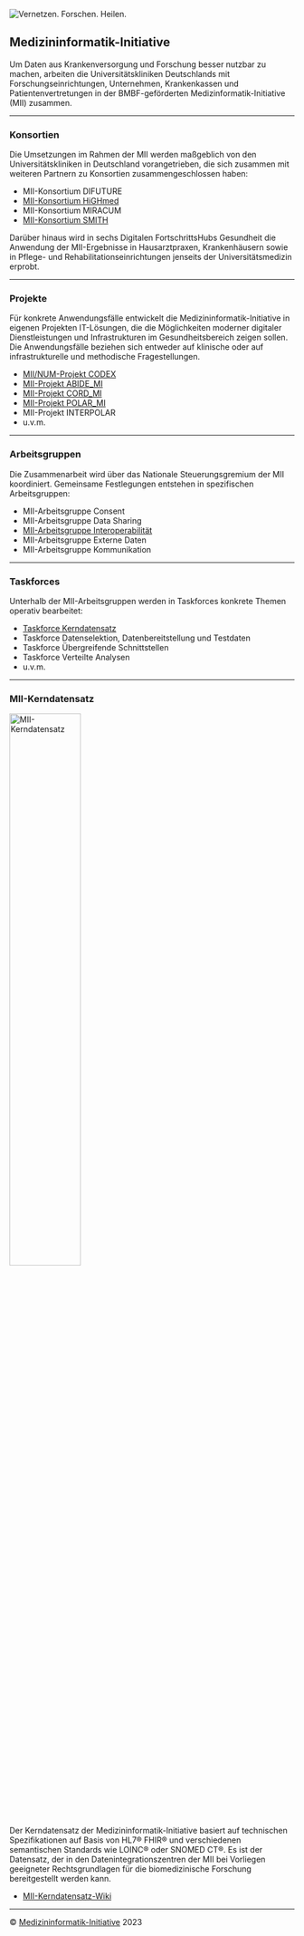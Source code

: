 ![Vernetzen. Forschen. Heilen.](https://github.com/medizininformatik-initiative/.github/blob/main/images/mii_banner_1400x605.png) 

## Medizininformatik-Initiative

Um Daten aus Krankenversorgung und Forschung besser nutzbar zu machen, arbeiten die Universitätskliniken Deutschlands mit Forschungseinrichtungen, Unternehmen, Krankenkassen und Patientenvertretungen in der BMBF-geförderten Medizinformatik-Initiative (MII) zusammen.

----

### Konsortien

Die Umsetzungen im Rahmen der MII werden maßgeblich von den Universitätskliniken in Deutschland vorangetrieben, die sich zusammen mit weiteren Partnern zu Konsortien zusammengeschlossen haben:

* MII-Konsortium DIFUTURE
* [MII-Konsortium HiGHmed](https://github.com/orgs/medizininformatik-initiative/teams/highmed)
* MII-Konsortium MIRACUM
* [MII-Konsortium SMITH](https://github.com/orgs/medizininformatik-initiative/teams/smith)

Darüber hinaus wird in sechs Digitalen FortschrittsHubs Gesundheit die Anwendung der MII-Ergebnisse in Hausarztpraxen, Krankenhäusern sowie in Pflege- und Rehabilitationseinrichtungen jenseits der Universitätsmedizin erprobt.

----

### Projekte

Für konkrete Anwendungsfälle entwickelt die Medizininformatik-Initiative in eigenen Projekten IT-Lösungen, die die Möglichkeiten moderner digitaler Dienstleistungen und Infrastrukturen im Gesundheitsbereich zeigen sollen. Die Anwendungsfälle beziehen sich entweder auf klinische oder auf infrastrukturelle und methodische Fragestellungen.

* [MII/NUM-Projekt CODEX](https://github.com/num-codex)
* [MII-Projekt ABIDE_MI](https://github.com/orgs/medizininformatik-initiative/teams/abide)
* [MII-Projekt CORD_MI](https://github.com/orgs/medizininformatik-initiative/teams/cord)
* [MII-Projekt POLAR_MI](https://github.com/orgs/medizininformatik-initiative/teams/polar)
* MII-Projekt INTERPOLAR
* u.v.m.

----

### Arbeitsgruppen

Die Zusammenarbeit wird über das Nationale Steuerungsgremium der MII koordiniert. Gemeinsame Festlegungen entstehen in spezifischen Arbeitsgruppen:

* MII-Arbeitsgruppe Consent
* MII-Arbeitsgruppe Data Sharing
* [MII-Arbeitsgruppe Interoperabilität](https://github.com/orgs/medizininformatik-initiative/teams/ag-interoperabilitat)
* MII-Arbeitsgruppe Externe Daten
* MII-Arbeitsgruppe Kommunikation

----

### Taskforces

Unterhalb der MII-Arbeitsgruppen werden in Taskforces konkrete Themen operativ bearbeitet:

* [Taskforce Kerndatensatz](https://github.com/orgs/medizininformatik-initiative/teams/taskforce-kerndatensatz)
* Taskforce Datenselektion, Datenbereitstellung und Testdaten
* Taskforce Übergreifende Schnittstellen
* Taskforce Verteilte Analysen
* u.v.m.

----

### MII-Kerndatensatz

<img src="https://www.medizininformatik-initiative.de/sites/default/files/2023-07/2023-07-10_MII_Kerndatensatz_Abbildung.jpg" alt="MII-Kerndatensatz" width="50%">

Der Kerndatensatz der Medizininformatik-Initiative basiert auf technischen Spezifikationen auf Basis von HL7® FHIR® und verschiedenen semantischen Standards wie LOINC® oder SNOMED CT®. Es ist der Datensatz, der in den Datenintegrationszentren der MII bei Vorliegen geeigneter Rechtsgrundlagen für die biomedizinische Forschung bereitgestellt werden kann.

* [MII-Kerndatensatz-Wiki](https://github.com/medizininformatik-initiative/kerndatensatz-meta/wiki)

----
&copy; [Medizininformatik-Initiative](https://www.medizininformatik-initiative.de/de/impressum) 2023
